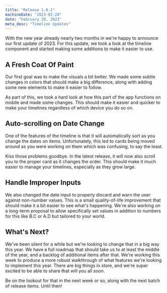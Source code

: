 ```yaml
---
title: "Release 1.0.1"
machineDate: "2023-02-20"
date: "February 20, 2023"
meta_desc: "Timeline Updates"
---
```


With the new year already nearly two months in we're happy to announce our first update of 2023. For this update, we took a look at the timeline component and started making some additions to make it easier to use.

## A Fresh Coat Of Paint

Our first goal was to make the visuals a bit better. We made some subtle changes in colors that should make a big difference, along with adding some new elements to make it easier to follow.

As part of this, we took a hard look at how this part of the app functions on mobile and made some changes. This should make it easier and quicker to make your timelines regardless of which device you do so on.

## Auto-scrolling on Date Change

One of the features of the timeline is that it will automatically sort as you change the dates on items. Unfortunately, this led to cards being moved around as you were working on them which was confusing, to say the least.

Kiss those problems goodbye. In the latest release, it will now also scroll you to the proper card as it changes the order. This should make it much easier to manage your timelines, especially as they grow large.

## Handle Improper Inputs

We also changed the date input to properly discard and warn the user against non-number values. This is a small quality-of-life improvement that should make it a bit easier to see what's happening. We're also working on a long-term proposal to allow specifically set values in addition to numbers for this like B.C or A.D but tailored to your world.

## What's Next?

We've been silent for a while but we're looking to change that in a big way this year. We have a full roadmap that should take us to at least the middle of the year, and a backlog of additional items after that. We're working this week to produce a more robust walkthrough of what features we're looking to implement this year. There are big things in store, and we're super excited to be able to share that will you all soon.

Be on the lookout for that in the next week or so, along with the next batch of release items. Until then!
